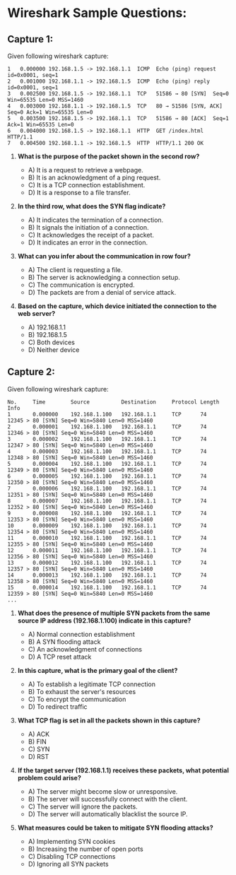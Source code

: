 # Wireshark Sample Questions:

## Capture 1:
Given following wireshark capture:

```console
1   0.000000 192.168.1.5 -> 192.168.1.1  ICMP  Echo (ping) request  id=0x0001, seq=1
2   0.001000 192.168.1.1 -> 192.168.1.5  ICMP  Echo (ping) reply    id=0x0001, seq=1
3   0.002500 192.168.1.5 -> 192.168.1.1  TCP   51586 → 80 [SYN]  Seq=0 Win=65535 Len=0 MSS=1460
4   0.003000 192.168.1.1 -> 192.168.1.5  TCP   80 → 51586 [SYN, ACK] Seq=0 Ack=1 Win=65535 Len=0
5   0.003500 192.168.1.5 -> 192.168.1.1  TCP   51586 → 80 [ACK]  Seq=1 Ack=1 Win=65535 Len=0
6   0.004000 192.168.1.5 -> 192.168.1.1  HTTP  GET /index.html HTTP/1.1
7   0.004500 192.168.1.1 -> 192.168.1.5  HTTP  HTTP/1.1 200 OK
```

1. **What is the purpose of the packet shown in the second row?**
   - A) It is a request to retrieve a webpage.
   - B) It is an acknowledgment of a ping request.
   - C) It is a TCP connection establishment.
   - D) It is a response to a file transfer.

2. **In the third row, what does the SYN flag indicate?**
   - A) It indicates the termination of a connection.
   - B) It signals the initiation of a connection.
   - C) It acknowledges the receipt of a packet.
   - D) It indicates an error in the connection.

3. **What can you infer about the communication in row four?**
   - A) The client is requesting a file.
   - B) The server is acknowledging a connection setup.
   - C) The communication is encrypted.
   - D) The packets are from a denial of service attack.

4. **Based on the capture, which device initiated the connection to the web server?**
   - A) 192.168.1.1
   - B) 192.168.1.5
   - C) Both devices
   - D) Neither device

## Capture 2:
Given following wireshark capture:

```console
No.     Time        Source          Destination     Protocol Length Info
1       0.000000    192.168.1.100   192.168.1.1     TCP      74     12345 > 80 [SYN] Seq=0 Win=5840 Len=0 MSS=1460
2       0.000001    192.168.1.100   192.168.1.1     TCP      74     12346 > 80 [SYN] Seq=0 Win=5840 Len=0 MSS=1460
3       0.000002    192.168.1.100   192.168.1.1     TCP      74     12347 > 80 [SYN] Seq=0 Win=5840 Len=0 MSS=1460
4       0.000003    192.168.1.100   192.168.1.1     TCP      74     12348 > 80 [SYN] Seq=0 Win=5840 Len=0 MSS=1460
5       0.000004    192.168.1.100   192.168.1.1     TCP      74     12349 > 80 [SYN] Seq=0 Win=5840 Len=0 MSS=1460
6       0.000005    192.168.1.100   192.168.1.1     TCP      74     12350 > 80 [SYN] Seq=0 Win=5840 Len=0 MSS=1460
7       0.000006    192.168.1.100   192.168.1.1     TCP      74     12351 > 80 [SYN] Seq=0 Win=5840 Len=0 MSS=1460
8       0.000007    192.168.1.100   192.168.1.1     TCP      74     12352 > 80 [SYN] Seq=0 Win=5840 Len=0 MSS=1460
9       0.000008    192.168.1.100   192.168.1.1     TCP      74     12353 > 80 [SYN] Seq=0 Win=5840 Len=0 MSS=1460
10      0.000009    192.168.1.100   192.168.1.1     TCP      74     12354 > 80 [SYN] Seq=0 Win=5840 Len=0 MSS=1460
11      0.000010    192.168.1.100   192.168.1.1     TCP      74     12355 > 80 [SYN] Seq=0 Win=5840 Len=0 MSS=1460
12      0.000011    192.168.1.100   192.168.1.1     TCP      74     12356 > 80 [SYN] Seq=0 Win=5840 Len=0 MSS=1460
13      0.000012    192.168.1.100   192.168.1.1     TCP      74     12357 > 80 [SYN] Seq=0 Win=5840 Len=0 MSS=1460
14      0.000013    192.168.1.100   192.168.1.1     TCP      74     12358 > 80 [SYN] Seq=0 Win=5840 Len=0 MSS=1460
15      0.000014    192.168.1.100   192.168.1.1     TCP      74     12359 > 80 [SYN] Seq=0 Win=5840 Len=0 MSS=1460
...
```

1. **What does the presence of multiple SYN packets from the same source IP address (192.168.1.100) indicate in this capture?**
   - A) Normal connection establishment
   - B) A SYN flooding attack
   - C) An acknowledgment of connections
   - D) A TCP reset attack

2. **In this capture, what is the primary goal of the client?**
   - A) To establish a legitimate TCP connection
   - B) To exhaust the server's resources
   - C) To encrypt the communication
   - D) To redirect traffic

3. **What TCP flag is set in all the packets shown in this capture?**
   - A) ACK
   - B) FIN
   - C) SYN
   - D) RST

4. **If the target server (192.168.1.1) receives these packets, what potential problem could arise?**
   - A) The server might become slow or unresponsive.
   - B) The server will successfully connect with the client.
   - C) The server will ignore the packets.
   - D) The server will automatically blacklist the source IP.

5. **What measures could be taken to mitigate SYN flooding attacks?**
   - A) Implementing SYN cookies
   - B) Increasing the number of open ports
   - C) Disabling TCP connections
   - D) Ignoring all SYN packets

